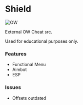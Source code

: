 # Shield

![OW](https://i.gyazo.com/907d5e403becd22b1bc5588d02111775.jpg)

External OW Cheat src.

Used for educational purposes only.

### Features
- Functional Menu
- Aimbot
- ESP

### Issues
- Offsets outdated
